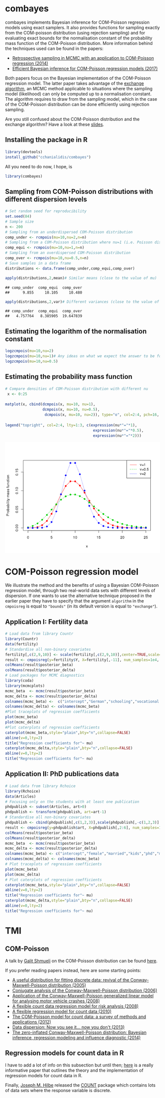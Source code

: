 

combayes
========

combayes implements Bayesian inference for COM-Poisson regression models using exact samplers. It also provides functions for sampling exactly from the COM-poisson distribution (using rejection sampling) and for evaluating exact bounds for the normalisation constant of the probability mass function of the COM-Poisson distribution. More information behind the techniques used can be found in the papers:

-   [Retrospective sampling in MCMC with an application to COM-Poisson regression (2014)](http://www.maths.gla.ac.uk/~cchanialidis/Slides_and_Papers/cmpstat.pdf)
-   [Efficient Bayesian inference for COM-Poisson regression models (2017)](https://link.springer.com/article/10.1007/s11222-017-9750-x)

Both papers focus on the Bayesian implementation of the COM-Poisson regression model. The latter paper takes advantage of the [exchange algorithm](https://dslpitt.org/uai/papers/06/p359-murray.pdf), an MCMC method applicable to situations where the sampling model (likelihood) can only be computed up to a normalisation constant. The algorithm requires to draw from the sampling model, which in the case of the COM-Poisson distribution can be done efficiently using rejection sampling.

<!-- COM-Poisson distribution -->
<!-- ------------------------ -->
<!-- The COM-Poisson distribution is a two-parameter generalisation of the Poisson distribution that allows for different levels of dispersion. The discrete random variable $Y$ is said to be COM-Poisson($\mu,\nu$) distributed if its probability mass function is -->
<!-- $$P(Y=y|\mu, \nu)=\left(\frac{\mu^y}{y!}\right)^\nu\frac{1}{Z(\mu, \nu)} \quad y=0, 1, 2, \ldots$$ -->
<!-- with  $Z(\mu, \nu)=\displaystyle \sum_{j=0}^{\infty}\left(\frac{\mu^j}{j!}\right)^\nu$ for $\mu >0$ and $\nu \ge 0$. -->
<!--  The parameter $\nu$ governs the amount of dispersion: the Poisson distribution is recovered when $\nu=1$, while overdispersion corresponds to $\nu < 1$ and underdispersion to $\nu > 1$.  The normalisation constant $Z(\mu, \nu)$ does not have a closed form (for $\nu\neq 1$) and has to be approximated, but can be lower and upper bounded. -->
<!-- The  mode of the COM-Poisson distribution is $\lfloor{\mu} \rfloor$ whereas the mean and variance of the distribution can be approximated by -->
<!-- $$\mathbb{E}[Y]\approx \mu + \frac{1}{2\nu}-\frac{1}{2}, \quad  \quad \quad  \mathbb{V}[Y]\approx \frac{\mu}{\nu}.$$ -->
<!-- Thus $\mu$ closely approximates the mean, unless $\mu$ or $\nu$ (or both) are small. -->
Are you still confused about the COM-Poisson distribution and the exchange algorithm? Have a look at these [slides](https://cchanial.shinyapps.io/intro_to_compoisson/).

Installing the package in R
---------------------------

``` r
library(devtools)
install_github("cchanialidis/combayes")
```

All you need to do now, I hope, is

``` r
library(combayes)
```

Sampling from COM-Poisson distributions with different dispersion levels
------------------------------------------------------------------------

``` r
# Set random seed for reproducibility
set.seed(84)
# Sample size
n <- 200 
# Sampling from an underdispersed COM-Poisson distribution
comp_under <- rcmpois(mu=10,nu=2,n=n)
# Sampling from a COM-Poisson distribution where nu=1 (i.e. Poisson distribution)
comp_equi <- rcmpois(mu=10,nu=1,n=n)
# Sampling from an overdispersed COM-Poisson distribution
comp_over <- rcmpois(mu=10,nu=0.5,n=n)
# Save samples in a data frame
distributions <- data.frame(comp_under,comp_equi,comp_over)
```

``` r
apply(distributions,2,mean)# Similar means (close to the value of mu)
```

    ## comp_under  comp_equi  comp_over 
    ##      9.855     10.105     10.480

``` r
apply(distributions,2,var)# Different variances (close to the value of mu/nu)
```

    ## comp_under  comp_equi  comp_over 
    ##   4.757764   8.385905  19.647839

Estimating the logarithm of the normalisation constant
------------------------------------------------------

``` r
logzcmpois(mu=10,nu=2)
logzcmpois(mu=10,nu=1)# Any ideas on what we expect the answer to be for nu=1?
logzcmpois(mu=10,nu=0.5)
```

Estimating the probability mass function
----------------------------------------

``` r
# Compare densities of COM-Poisson distribution with different nu
 x <- 0:25

matplot(x, cbind(dcmpois(x, mu=10, nu=1),
                 dcmpois(x, mu=10, nu=0.5),
                  dcmpois(x, mu=10, nu=2)), type="o", col=2:4, pch=16, ylab="Probability mass function") 

legend("topright", col=2:4, lty=1:3, c(expression(nu*"="*1),
                                        expression(nu*"="*0.5),
                                        expression(nu*"="*2)))
```

![](README_files/figure-markdown_github/unnamed-chunk-6-1.png)

COM-Poisson regression model
============================

<!-- We consider the following COM-Poisson regression model: -->
<!-- $$ -->
<!--  \begin{align*} -->
<!--  P(Y_i=y_i|\mu_i, \nu_i)&=\left(\frac{\mu_i^{y_i}}{y_{i}!}\right)^{\nu_i}\frac{1}{Z(\mu_i, \nu_i)},&&\\ -->
<!--  \log{\mu_i}&= \hspace{0.3cm} \boldsymbol{x}_i^\intercal\boldsymbol{\beta} \Rightarrow&&  \mathbb{E}[Y_i]\approx  \exp{\{\boldsymbol{x}_i^\intercal\boldsymbol{\beta}\}},\\ -->
<!--  \log{\nu_i}&= -\boldsymbol{x}_i^\intercal\boldsymbol{\delta} \Rightarrow&&  \mathbb{V}[Y_i]\approx   \exp{\{ \boldsymbol{x}_i^\intercal\boldsymbol{\beta}+\boldsymbol{x}_i^\intercal\boldsymbol{\delta}\}}, -->
<!--   \end{align*} -->
<!-- $$ -->
<!-- where $Y$ is the dependent random variable being modelled, while $\boldsymbol{\beta}$ and $\boldsymbol{\delta}$ are the regression coefficients for the centering link function and the shape link function. Larger values of $\boldsymbol{\beta}$ and $\boldsymbol{\delta}$ can be translated to higher mean and higher variance for the response variable. As previously mentioned, the approximations on the mean and variance in are accurate when  $\mu$ and $\nu$ are not small (e.g. extreme overdispersion). -->
We illustrate the method and the benefits of using a Bayesian COM-Poisson regression model, through two real-world data sets with different levels of dispersion. If one wants to use the alternative technique proposed in the earlier paper they have to specify that the argument `algorithm` in the `cmpoisreg` is equal to `"bounds"` (in its default version is equal to `"exchange"`).

Application I: Fertility data
-----------------------------

``` r
# Load data from library Countr
library(Countr)
data(fertility)
# Standardise all non-binary covariates
fertility[,c(2,9,10)] <- scale(fertility[,c(2,9,10)],center=TRUE,scale=TRUE)
result <- cmpoisreg(y=fertility$Y, X=fertility[,-11], num_samples=1e4, burnin=1e3)
colMeans(result$posterior_beta)
colMeans(result$posterior_delta)
# Load packages for MCMC diagnostics
library(coda)
library(mcmcplots)
mcmc_beta  <- mcmc(result$posterior_beta)
mcmc_delta <- mcmc(result$posterior_delta)
colnames(mcmc_beta) <-  c("intercept","German","schooling","vocational education","University","Catholic","Protestant","Muslim","rural","age","age at marriage")
colnames(mcmc_delta) <- colnames(mcmc_beta)
#Plot traceplots of regression coefficients
plot(mcmc_beta)
plot(mcmc_delta)
#Plot caterplots of regression coefficients
caterplot(mcmc_beta,style="plain",bty="n",collapse=FALSE)
abline(v=0,lty=2)
title("Regression coefficients for"~ mu)
caterplot(mcmc_delta,style="plain",bty="n",collapse=FALSE)
abline(v=0,lty=2)
title("Regression coefficients for"~ nu)
```

Application II: PhD publications data
-------------------------------------

``` r
# Load data from library Rchoice
library(Rchoice)
data(Articles)
# Focusing only on the students with at least one publication
phdpublish <- subset(Articles, art>0)
phdpublish <- transform(phdpublish, art=art-1)
# Standardise all non-binary covariates
phdpublish <- cbind(phdpublish[,c(1,2,3)],scale(phdpublish[,-c(1,2,3)],center=TRUE,scale=TRUE))
result <- cmpoisreg(y=phdpublish$art, X=phdpublish[,2:6], num_samples=1e4, burnin=1e3,prior_var_beta=diag(6),prior_var_delta=diag(6))
colMeans(result$posterior_beta)
colMeans(result$posterior_delta)
mcmc_beta  <- mcmc(result$posterior_beta)
mcmc_delta <- mcmc(result$posterior_delta)
colnames(mcmc_beta) <- c("intercept","female","married","kids","phd","mentor")
colnames(mcmc_delta) <- colnames(mcmc_beta)
# Plot traceplots of regression coefficients
plot(mcmc_beta)
plot(mcmc_delta)
# Plot caterplots of regression coefficients
caterplot(mcmc_beta,style="plain",bty="n",collapse=FALSE)
abline(v=0,lty=2)
title("Regression coefficients for"~ mu)
caterplot(mcmc_delta,style="plain",bty="n",collapse=FALSE)
abline(v=0,lty=2)
title("Regression coefficients for"~ nu)
```

TMI
===

COM-Poisson
-----------

A talk by [Galit Shmueli](http://www.galitshmueli.com/) on the COM-Poisson distribution can be found [here](http://videolectures.net/solomon_shmueli_count_data/?q=com-poisson).

If you prefer reading papers instead, here are some starting points:

-   [A useful distribution for fitting discrete data: revival of the Conway-Maxwell-Poisson distribution (2005)](https://pdfs.semanticscholar.org/87b8/5cfea2b894966a3600eb8495b840c3c1b2de.pdf)
-   [Conjugate analysis of the Conway-Maxwell-Poisson distribution (2006)](http://projecteuclid.org/download/pdf_1/euclid.ba/1340371067)
-   [Application of the Conway-Maxwell-Poisson generalized linear model for analysing motor vehicle crashes (2008)](http://www.sciencedirect.com/science/article/pii/S0001457507002163)
-   [A flexible count data regression model for risk analysis (2008)](http://onlinelibrary.wiley.com/doi/10.1111/j.1539-6924.2008.01014.x/full)
-   [A flexible regression model for count data (2010)](https://arxiv.org/abs/1011.2077)
-   [The COM-Poisson model for count data: a survey of methods and applications (2012)](http://faculty.georgetown.edu/kfs7/MY%20PUBLICATIONS/COMPoissonModelForCountDataWithDiscussion.pdf)
-   [Data dispersion: Now you see it... now you don't (2013)](http://www.tandfonline.com/doi/abs/10.1080/03610926.2011.621575)
-   [The zero-inflated Conway-Maxwell-Poisson distribution: Bayesian inference, regression modeling and influence diagnostic (2014)](http://www.sciencedirect.com/science/article/pii/S1572312714000148)

Regression models for count data in R
-------------------------------------

I have to add a lot of info on this subsection but until then; [here](http://ftp.uni-bayreuth.de/math/statlib/R/CRAN/doc/vignettes/pscl/countreg.pdf) is a really informative paper that outlines the theory and the implementation of regression models for count data in R.

Finally, [Joseph M. Hilbe](https://en.wikipedia.org/wiki/Joseph_Hilbe) released the [COUNT](https://cran.r-project.org/web/packages/COUNT/index.html) package which contains lots of data sets where the response variable is discrete.
